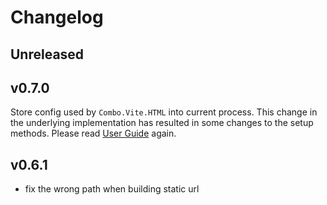 # Changelog

## Unreleased

## v0.7.0

Store config used by `Combo.Vite.HTML` into current process. This change in the underlying implementation has resulted in some changes to the setup methods. Please read [User Guide](./USER_GUIDE.md) again.

## v0.6.1

- fix the wrong path when building static url
